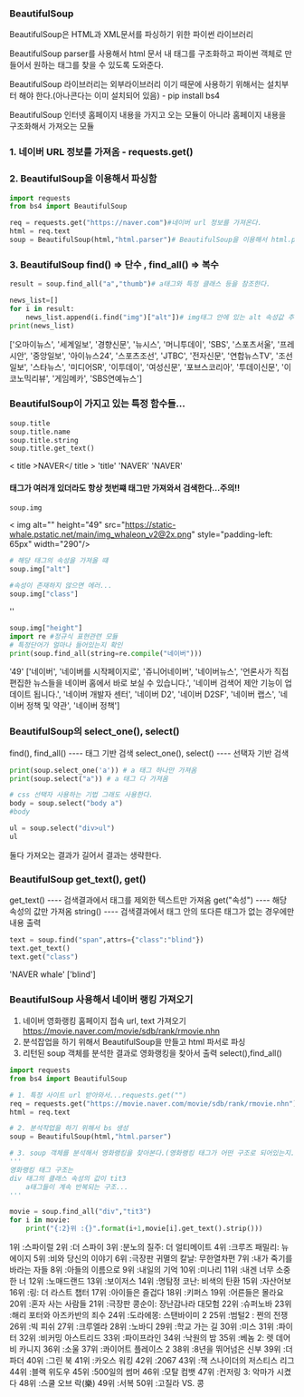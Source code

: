 ### BeautifulSoup

BeautifulSoup은 HTML과 XML문서를 파싱하기 위한 파이썬 라이브러리
    
BeautifulSoup parser를 사용해서 html 문서 내 태그를 구조화하고 파이썬 객체로 만들어서 원하는 태그를 찾을 수 있도록 도와준다.
    
BeautifulSoup 라이브러리는 외부라이브러리 이기 때문에 사용하기 위해서는 설치부터 해야 한다.(아나콘다는 이미 설치되어 있음) - pip install bs4
    
BeautifulSoup 인터넷 홈페이지 내용을 가지고 오는 모듈이 아니라 홈페이지 내용을 구조화해서 가져오는 모듈

### 1. 네이버 URL 정보를 가져옴 - requests.get()

### 2. BeautifulSoup을 이용해서 파싱함

``` python
import requests
from bs4 import BeautifulSoup

req = requests.get("https://naver.com")#네이버 url 정보를 가져온다.
html = req.text
soup = BeautifulSoup(html,"html.parser")# BeautifulSoup을 이용해서 html.parser로 파싱한다.
```

### 3. BeautifulSoup find() => 단수 , find_all() => 복수

``` python
result = soup.find_all("a","thumb")# a태그와 특정 클래스 등을 참조한다.

news_list=[]
for i in result:
    news_list.append(i.find("img")["alt"])# img태그 안에 있는 alt 속성값 추가...
print(news_list)
```

['오마이뉴스', '세계일보', '경향신문', '뉴시스', '머니투데이', 'SBS', '스포츠서울', '프레시안', '중앙일보', '아이뉴스24', '스포츠조선', 'JTBC', '전자신문', '연합뉴스TV', '조선일보', '스타뉴스', '미디어SR', '이투데이', '여성신문', '포브스코리아', '투데이신문', '이코노믹리뷰', '게임메카', 'SBS연예뉴스']

### BeautifulSoup이 가지고 있는 특정 함수들...

``` python
soup.title
soup.title.name
soup.title.string
soup.title.get_text()
```

< title >NAVER</ title >
'title'
'NAVER'
'NAVER'

#### 태그가 여러개 있더라도 항상 첫번쨰 태그만 가져와서 검색한다...주의!!

``` python
soup.img
```

< img alt="" height="49" src="https://static-whale.pstatic.net/main/img_whaleon_v2@2x.png" style="padding-left: 65px" width="290"/>

``` python
# 해당 태그의 속성을 가져올 떄
soup.img["alt"]

#속성이 존재하지 않으면 에러...
soup.img["class"]
```

''

``` python
soup.img["height"]
import re #정규식 표현관련 모듈
# 특정단어가 얼마나 들어있는지 확인
print(soup.find_all(string=re.compile("네이버")))
```

'49'
['네이버', '네이버를 시작페이지로', '쥬니어네이버', '네이버뉴스', '언론사가 직접 편집한 뉴스들을 네이버 홈에서 바로 보실 수 있습니다.', '네이버 검색어 제안 기능이 업데이트 됩니다.', '네이버 개발자 센터', '네이버 D2', '네이버 D2SF', '네이버 랩스', '네이버 정책 및 약관', '네이버 정책']

### BeautifulSoup의 select_one(), select()
find(), find_all() ---- 태그 기반 검색
select_one(), select() ---- 선택자 기반 검색

``` python
print(soup.select_one('a')) # a 태그 하나만 가져옴
print(soup.select("a")) # a 태그 다 가져옴
```

``` python
# css 선택자 사용하는 기법 그래도 사용한다.
body = soup.select("body a")
#body

ul = soup.select("div>ul")
ul
```

둘다 가져오는 결과가 길어서 결과는 생략한다.

### BeautifulSoup get_text(), get()
get_text() ---- 검색결과에서 태그를 제외한 텍스트만 가져옴
get("속성") ---- 해당 속성의 값만 가져옴
string() ---- 검색결과에서 태그 안의 또다른 태그가 없는 경우에만 내용 출력

``` python
text = soup.find("span",attrs={"class":"blind"})
text.get_text()
text.get("class")
```
'NAVER whale'
['blind']

### BeautifulSoup 사용해서 네이버 랭킹 가져오기
1. 네이버 영화랭킹 홈페이지 접속 url, text 가져오기
https://movie.naver.com/movie/sdb/rank/rmovie.nhn
2. 분석잡업을 하기 위해서 BeautifulSoup을 만들고 html 파서로 파싱
3. 리턴된 soup 객체를 분석한 결과로 영화랭킹을 찾아서 출력
select(),find_all()

``` python
import requests
from bs4 import BeautifulSoup

# 1. 특정 사이트 url 받아와서...requests.get("")
req = requests.get("https://movie.naver.com/movie/sdb/rank/rmovie.nhn")
html = req.text

# 2. 분석작업을 하기 위해서 bs 생성
soup = BeautifulSoup(html,"html.parser")

# 3. soup 객체를 분석해서 영화랭킹을 찾아본다.(영화랭킹 태그가 어떤 구조로 되어있는지....)
'''
영화랭킹 태그 구조는 
div 태그의 클래스 속성의 값이 tit3
    a태그들이 계속 반복되는 구조...
'''

movie = soup.find_all("div","tit3")
for i in movie:
    print("{:2}위 :{}".format(i+1,movie[i].get_text().strip()))
```

1위 :스파이럴
 2위 :더 스파이
 3위 :분노의 질주: 더 얼티메이트
 4위 :크루즈 패밀리: 뉴 에이지
 5위 :비와 당신의 이야기
 6위 :극장판 귀멸의 칼날: 무한열차편
 7위 :내가 죽기를 바라는 자들
 8위 :아들의 이름으로
 9위 :내일의 기억
10위 :미나리
11위 :내겐 너무 소중한 너
12위 :노매드랜드
13위 :보이저스
14위 :명탐정 코난: 비색의 탄환
15위 :자산어보
16위 :링: 더 라스트 챕터
17위 :아이들은 즐겁다
18위 :키퍼스
19위 :어른들은 몰라요
20위 :혼자 사는 사람들
21위 :극장판 콩순이: 장난감나라 대모험
22위 :슈퍼노바
23위 :해리 포터와 아즈카반의 죄수
24위 :도라에몽: 스탠바이미 2
25위 :범털2 : 쩐의 전쟁
26위 :빅 피쉬
27위 :크루엘라
28위 :노바디
29위 :학교 가는 길
30위 :미스
31위 :파이터
32위 :비커밍 아스트리드
33위 :파이프라인
34위 :낙원의 밤
35위 :베놈 2: 렛 데어 비 카니지
36위 :소울
37위 :콰이어트 플레이스 2
38위 :8년을 뛰어넘은 신부
39위 :더 파더
40위 :그린 북
41위 :카오스 워킹
42위 :2067
43위 :잭 스나이더의 저스티스 리그
44위 :블랙 위도우
45위 :500일의 썸머
46위 :모탈 컴뱃
47위 :컨저링 3: 악마가 시켰다
48위 :스쿨 오브 락(樂)
49위 :서복
50위 :고질라 VS. 콩

